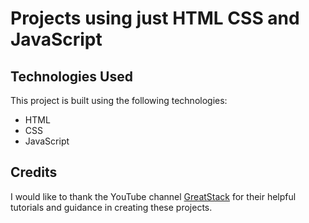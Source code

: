 # Projects using just HTML CSS and JavaScript

## Technologies Used
This project is built using the following technologies:
- HTML
- CSS
- JavaScript

## Credits
I would like to thank the YouTube channel [GreatStack](https://www.youtube.com/@GreatStackDev) for their helpful tutorials and guidance in creating these projects.